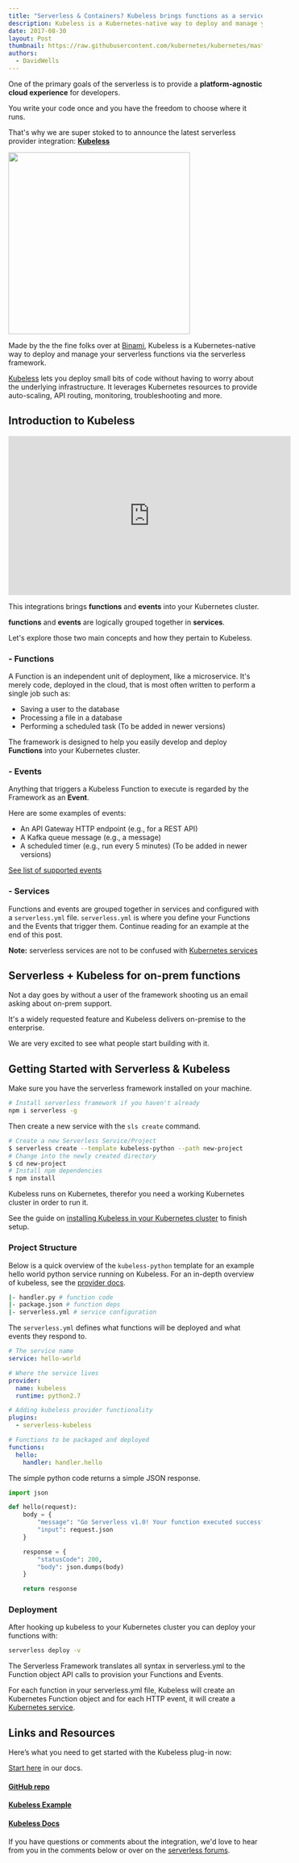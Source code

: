 ```yaml
---
title: "Serverless & Containers? Kubeless brings functions as a service to Kubernetes"
description: Kubeless is a Kubernetes-native way to deploy and manage your serverless functions via the serverless framework
date: 2017-08-30
layout: Post
thumbnail: https://raw.githubusercontent.com/kubernetes/kubernetes/master/logo/logo.png
authors:
  - DavidWells
---
```


One of the primary goals of the serverless is to provide a **platform-agnostic cloud experience** for developers.

You write your code once and you have the freedom to choose where it runs.

That's why we are super stoked to to announce the latest serverless provider integration: **[Kubeless](http://kubeless.io/)**

<img width="360" src="https://s3-us-west-2.amazonaws.com/assets.site.serverless.com/blog/kubeless.png" />

Made by the the fine folks over at [Binami](https://bitnami.com/), Kubeless is a Kubernetes-native way to deploy and manage your serverless functions via the serverless framework.

[Kubeless](https://github.com/kubeless/kubeless) lets you deploy small bits of code without having to worry about the underlying infrastructure. It leverages Kubernetes resources to provide auto-scaling, API routing, monitoring, troubleshooting and more.

## Introduction to Kubeless

<iframe width="560" height="315" src="https://www.youtube.com/embed/ROA7Ig7tD5s" frameborder="0" allowfullscreen></iframe>

This integrations brings **functions** and **events** into your Kubernetes cluster.

**functions** and **events** are logically grouped together in **services**.

Let's explore those two main concepts and how they pertain to Kubeless.

### - Functions

A Function is an independent unit of deployment, like a microservice. It's merely code, deployed in the cloud, that is most often written to perform a single job such as:

- Saving a user to the database
- Processing a file in a database
- Performing a scheduled task (To be added in newer versions)

The framework is designed to help you easily develop and deploy **Functions** into your Kubernetes cluster.

### - Events

Anything that triggers a Kubeless Function to execute is regarded by the Framework as an **Event**.

Here are some examples of events:

- An API Gateway HTTP endpoint (e.g., for a REST API)
- A Kafka queue message (e.g., a message)
- A scheduled timer (e.g., run every 5 minutes) (To be added in newer versions)

[See list of supported events](https://serverless.com/framework/docs/providers/kubeless/events/)

### - Services

Functions and events are grouped together in services and configured with a `serverless.yml` file. `serverless.yml` is where you define your Functions and the Events that trigger them. Continue reading for an example at the end of this post.

**Note:** serverless services are not to be confused with [Kubernetes services](https://kubernetes.io/docs/concepts/services-networking/service/)

## Serverless + Kubeless for on-prem functions

Not a day goes by without a user of the framework shooting us an email asking about on-prem support.

It's a widely requested feature and Kubeless delivers on-premise to the enterprise.

We are very excited to see what people start building with it.

## Getting Started with Serverless & Kubeless

Make sure you have the serverless framework installed on your machine.

```bash
# Install serverless framework if you haven't already
npm i serverless -g
```

Then create a new service with the `sls create` command.

```bash
# Create a new Serverless Service/Project
$ serverless create --template kubeless-python --path new-project
# Change into the newly created directory
$ cd new-project
# Install npm dependencies
$ npm install
```

Kubeless runs on Kubernetes, therefor you need a working Kubernetes cluster in order to run it.

See the guide on [installing Kubeless in your Kubernetes cluster](/framework/docs/providers/kubeless/guide/installation/) to finish setup.

### Project Structure

Below is a quick overview of the `kubeless-python` template for an example hello world python service running on Kubeless. For an in-depth overview of kubeless, see the [provider docs](/framework/docs/providers/kubeless/).

```bash
|- handler.py # function code
|- package.json # function deps
|- serverless.yml # service configuration
```

The `serverless.yml` defines what functions will be deployed and what events they respond to.

```yaml
# The service name
service: hello-world

# Where the service lives
provider:
  name: kubeless
  runtime: python2.7

# Adding kubeless provider functionality
plugins:
  - serverless-kubeless

# Functions to be packaged and deployed
functions:
  hello:
    handler: handler.hello
```

The simple python code returns a simple JSON response.

```python
import json

def hello(request):
    body = {
        "message": "Go Serverless v1.0! Your function executed successfully!",
        "input": request.json
    }

    response = {
        "statusCode": 200,
        "body": json.dumps(body)
    }

    return response
```

### Deployment

After hooking up kubeless to your Kubernetes cluster you can deploy your functions with:

```bash
serverless deploy -v
```

The Serverless Framework translates all syntax in serverless.yml to the Function object API calls to provision your Functions and Events.

For each function in your serverless.yml file, Kubeless will create an Kubernetes Function object and for each HTTP event, it will create a [Kubernetes service](https://kubernetes.io/docs/concepts/services-networking/service/).

## Links and Resources

Here’s what you need to get started with the Kubeless plug-in now:

[Start here](/framework/docs/providers/kubeless/guide/quick-start/) in our docs.

#### [GitHub repo](https://github.com/kubeless/kubeless)

#### [Kubeless Example](https://github.com/kubeless/kubeless/tree/master/examples)

#### [Kubeless Docs](https://serverless.com/framework/docs/providers/kubeless/)

If you have questions or comments about the integration, we'd love to hear from you in the comments below or over on the [serverless forums](https://forum.serverless.com/).
